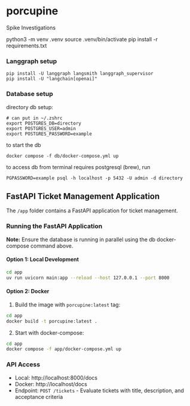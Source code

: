# porcupine
Spike Investigations

python3 -m venv .venv
source .venv/bin/activate
pip install -r requirements.txt


### Langgraph setup
```
pip install -U langgraph langsmith langgraph_supervisor
pip install -U "langchain[openai]"
```


### Database setup
directory db setup:
```
# can put in ~/.zshrc
export POSTGRES_DB=directory
export POSTGRES_USER=admin
export POSTGRES_PASSWORD=example
```

to start the db
```
docker compose -f db/docker-compose.yml up
```

to access db from terminal requires postgresql (brew), run
```
PGPASSWORD=example psql -h localhost -p 5432 -U admin -d directory
```

## FastAPI Ticket Management Application

The `/app` folder contains a FastAPI application for ticket management.

### Running the FastAPI Application

**Note:** Ensure the database is running in parallel using the db docker-compose command above.

#### Option 1: Local Development
```bash
cd app
uv run uvicorn main:app --reload --host 127.0.0.1 --port 8000
```

#### Option 2: Docker
1. Build the image with `porcupine:latest` tag:
```bash
cd app
docker build -t porcupine:latest .
```

2. Start with docker-compose:
```bash
cd app
docker compose -f app/docker-compose.yml up
```

### API Access
- Local: http://localhost:8000/docs
- Docker: http://localhost/docs
- Endpoint: `POST /tickets` - Evaluate tickets with title, description, and acceptance criteria

